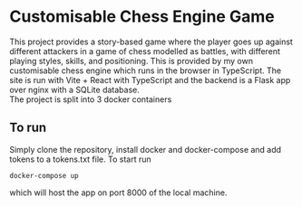 # Customisable Chess Engine Game
This project provides a story-based game where the player goes up against different attackers in a game of chess modelled as battles, with different playing styles, skills, and positioning. This is provided by my own customisable chess engine which runs in the browser in TypeScript. The site is run with Vite + React with TypeScript and the backend is a Flask app over nginx with a SQLite database.  
The project is split into 3 docker containers  
## To run
Simply clone the repository, install docker and docker-compose and add tokens to a tokens.txt file. To start run
```
docker-compose up
``` 
which will host the app on port 8000 of the local machine.